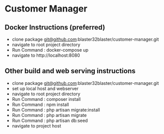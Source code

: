 # Customer Manager

## Docker Instructions (preferred)
- clone package git@github.com:blaster32blaster/customer-manager.git
- navigate to root project directory
- Run Command : docker-compose up
- navigate to http://localhost:8080

## Other build and web serving instructions
- clone package git@github.com:blaster32blaster/customer-manager.git
- set up local host and webserver
- navigate to root project directory
- Run Command : composer install
- Run Command : npm install
- Run Command : php artisan migrate:install
- Run Command : php artisan migrate
- Run Command : php artisan db:seed
- navigate to project host